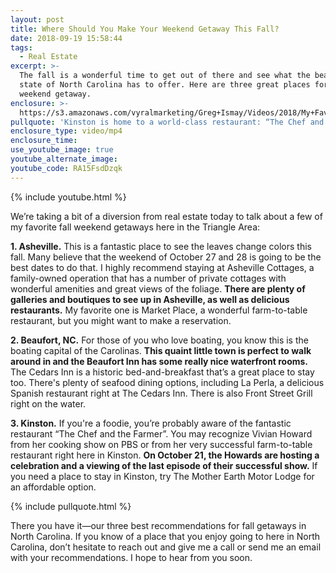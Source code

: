 ```yaml
---
layout: post
title: Where Should You Make Your Weekend Getaway This Fall?
date: 2018-09-19 15:58:44
tags:
  - Real Estate
excerpt: >-
  The fall is a wonderful time to get out of there and see what the beautiful
  state of North Carolina has to offer. Here are three great places for a fall
  weekend getaway.
enclosure: >-
  https://s3.amazonaws.com/vyralmarketing/Greg+Ismay/Videos/2018/My+Favorite+Fall+Getaways+-+Raleigh+Real+Estate+Agent.mp4
pullquote: 'Kinston is home to a world-class restaurant: “The Chef and the Farmer.”'
enclosure_type: video/mp4
enclosure_time:
use_youtube_image: true
youtube_alternate_image:
youtube_code: RA15FsdDzqk
---
```


{% include youtube.html %}

We’re taking a bit of a diversion from real estate today to talk about a few of my favorite fall weekend getaways here in the Triangle Area:

**1. Asheville.** This is a fantastic place to see the leaves change colors this fall. Many believe that the weekend of October 27 and 28 is going to be the best dates to do that. I highly recommend staying at Asheville Cottages, a family-owned operation that has a number of private cottages with wonderful amenities and great views of the foliage. **There are plenty of galleries and boutiques to see up in Asheville, as well as delicious restaurants.** My favorite one is Market Place, a wonderful farm-to-table restaurant, but you might want to make a reservation.

**2. Beaufort, NC.** For those of you who love boating, you know this is the boating capital of the Carolinas. **This quaint little town is perfect to walk around in and the Beaufort Inn has some really nice waterfront rooms.** The Cedars Inn is a historic bed-and-breakfast that’s a great place to stay too. There's plenty of seafood dining options, including La Perla, a delicious Spanish restaurant right at The Cedars Inn. There is also Front Street Grill right on the water.

**3. Kinston.** If you're a foodie, you’re probably aware of the fantastic restaurant “The Chef and the Farmer”. You may recognize Vivian Howard from her cooking show on PBS or from her very successful farm-to-table restaurant right here in Kinston. **On October 21, the Howards are hosting a celebration and a viewing of the last episode of their successful show.** If you need a place to stay in Kinston, try The Mother Earth Motor Lodge for an affordable option.

{% include pullquote.html %}

There you have it—our three best recommendations for fall getaways in North Carolina. If you know of a place that you enjoy going to here in North Carolina, don’t hesitate to reach out and give me a call or send me an email with your recommendations. I hope to hear from you soon.

&nbsp;
